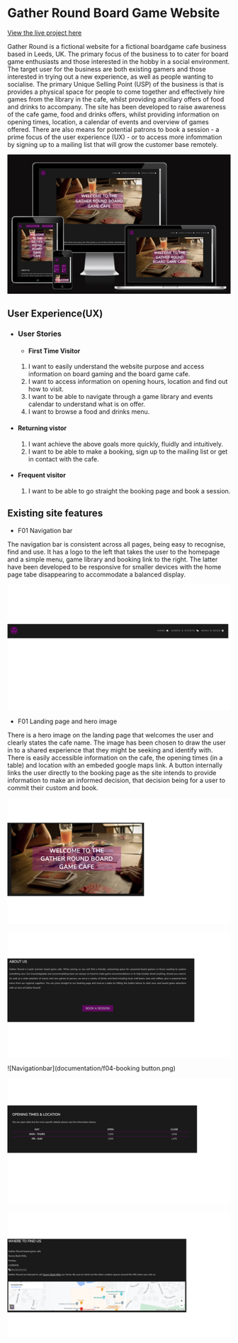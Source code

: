 # Gather Round Board Game Website

[View the live project here](https://mattuw4.github.io/Gather-Round-Board-Game-Cafe/)


Gather Round is a fictional website for a fictional boardgame cafe business based in Leeds, UK. The primary focus of the business to to cater for board game enthusiasts and those interested in the hobby in a social environment. The target user for the business are both existing gamers and those interested in trying out a new experience, as well as people wanting to socialise. The primary Unique Selling Point (USP) of the business is that is provides a physical space for people to come together and effectively hire games from the library in the cafe, whilst providing ancillary offers of food and drinks to accompany. The site has been developed to raise awareness of the cafe game, food and drinks offers, whilst providing information on opening times, location, a calendar of events and overview of games offered. There are also means for potential patrons to book a session - a prime focus of the user experience (UX) - or to access more infommation by signing up to a mailing list that will grow the customer base remotely.

![Mockup](documentation/respo-mockup.png)

## User Experience(UX)

- ### User Stories
    - #### First Time Visitor
    1. I want to easily understand the website purpose and access information on board gaming and the board game cafe.
    2. I want to access information on opening hours, location and find out how to visit.
    3. I want to be able to navigate through a game library and events calendar to understand what is on offer.
    4. I want to browse a food and drinks menu.
- #### Returning vistor
    1. I want achieve the above goals more quickly, fluidly and intuitively.
    2. I want to be able to make a booking, sign up to the mailing list or get in contact with the cafe.
- #### Frequent visitor
    1. I want to be able to go straight the booking page and book a session. 

## Existing site features

- F01 Navigation bar

The navigation bar is consistent across all pages, being easy to recognise, find and use. It has a logo to the left that takes the user to the homepage and a simple menu, game library and booking link to the right. The latter have been developed to be responsive for smaller devices with the home page tabe disappearing to accommodate a balanced display.

![Navigationbar](documentation/f01-nav-bar.png)

- F01 Landing page and hero image

There is a hero image on the landing page that welcomes the user and clearly states the cafe name. The image has been chosen to draw the user in to a shared experience that they might be seeking and identify with. There is easily accessible information on the cafe, the opening times (in a table) and location with an embeded google maps link. A button internally links the user directly to the booking page as the site intends to provide information to make an informed decision, that decision being for a user to commit their custom and book.

![Navigationbar](documentation/f02-hero-landing.png)

![Navigationbar](documentation/f03-about.png)

![Navigationbar](documentation/f04-booking button.png)

![Navigationbar](documentation/f05-opening-times-table.png)

![Navigationbar](documentation/f06-where-to-find-map.png)


